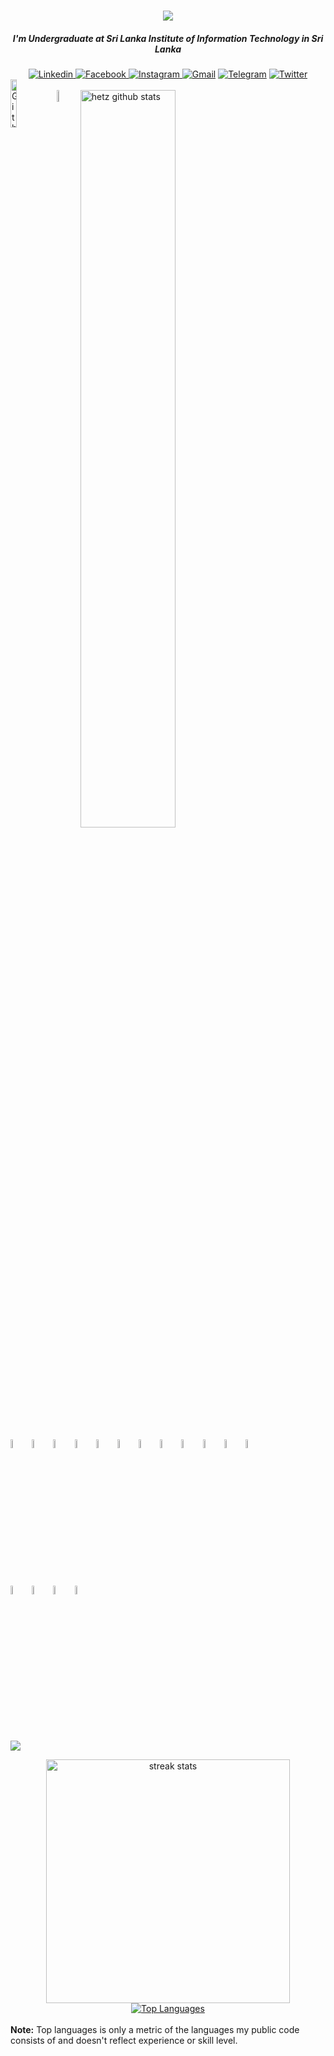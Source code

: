 
<h1 align="center">
    <img src="https://readme-typing-svg.herokuapp.com/? 
    font=Righteous&size=35&center=true&vCenter=true&width=500&height=70&duration=4000&lines=Hi+There!+👋;+I'm+Asanka+Gamage!;" />
</h1>
<h5 align="center">I'm Undergraduate at Sri Lanka Institute of Information Technology in Sri Lanka </h5>


<div align="center">
    <a href="https://www.linkedin.com/in/asanka-gamage-3816211a0/"><img alt="Linkedin" title="Asanka gamage" 
       src="https://img.shields.io/badge/LinkedIn-0077B5?style=for-the-badge&logo=linkedin&logoColor=white">
    </a>
    <a href="https://www.facebook.com/profile.php?id=100008554757007"><img alt="Facebook" title="Asanka FB" 
       src="https://img.shields.io/badge/Facebook-1877F2?style=for-the-badge&logo=facebook&logoColor=white">
    </a>
    <a href="https://www.instagram.com/asankamadushan4666/"><img alt="Instagram" title="Asanka" 
       src="https://img.shields.io/badge/Instagram-E4405F?style=for-the-badge&logo=instagram&logoColor=white">
    </a>
    <a href="asankagamage1998@gmail.com"><img alt="Gmail" title="Asanka" src="https://img.shields.io/badge/Gmail-D14836?style=for-the- 
       badge&logo=gmail&logoColor=white"></a>
    <a href="https://t.me/Asanka_gamage"><img alt="Telegram" title="Asanka Telegram" src="https://img.shields.io/badge/Telegram-2CA5E0? 
       style=for-the-badge&logo=telegram&logoColor=white"></a>
    <a href="https://twitter.com/home"><img alt="Twitter" title="thisara Twitter" src="https://img.shields.io/badge/Twitter-1DA1F2? 
       style=for-the-badge&logo=twitter&logoColor=white"></a>
</div>


<img width="14%" align="left" alt="Github" src="https://user-images.githubusercontent.com/43540833/134823762-91291ff3-c093-434c-9841-f136d5151732.gif"/>
<br>
<img width="7%" align="left" alt="Github" src="https://user-images.githubusercontent.com/43540833/134823765-28abffbe-ecb8-4bc7-b86e-18ee460d958d.gif"/>

  <img width="55%" align="center" alt="hetz github stats" src="https://github-readme-stats.vercel.app/api?username=asankagamage98&show_icons=true&hide_border=true&theme=radical"/>

<code><img width="6%" src="https://www.vectorlogo.zone/logos/java/java-vertical.svg"></code>
<code><img width="6%" src="https://www.vectorlogo.zone/logos/reactjs/reactjs-ar21.svg"></code>
<code><img width="6%" src="https://cdn.worldvectorlogo.com/logos/react-native-1.svg"></code>
<code><img width="6%" src="https://www.vectorlogo.zone/logos/springio/springio-ar21.svg"></code>
<code><img width="6%" src="https://www.vectorlogo.zone/logos/vuejs/vuejs-ar21.svg"></code>
<code><img width="6%" src="https://www.vectorlogo.zone/logos/nodejs/nodejs-ar21.svg"></code>
<code><img width="6%" src="https://www.vectorlogo.zone/logos/android/android-ar21.svg"></code>
<code><img width="6%" src="https://www.vectorlogo.zone/logos/expressjs/expressjs-ar21.svg"></code>
<code><img width="6%" src="https://www.vectorlogo.zone/logos/gnu_bash/gnu_bash-ar21.svg"></code>
<code><img width="6%" src="https://www.vectorlogo.zone/logos/javascript/javascript-ar21.svg"></code>
<code><img width="6%" src="https://www.vectorlogo.zone/logos/typescriptlang/typescriptlang-ar21.svg"></code>
<code><img width="6%" src="https://www.vectorlogo.zone/logos/gnu_bash/gnu_bash-ar21.svg"></code>
<br/>
<code><img width="6%" src="https://www.vectorlogo.zone/logos/jupyter/jupyter-ar21.svg"></code>
<code><img width="6%" src="https://www.vectorlogo.zone/logos/firebase/firebase-ar21.svg"></code>
<code><img width="6%" src="https://www.vectorlogo.zone/logos/mongodb/mongodb-ar21.svg"></code>
<code><img width="6%" src="https://www.vectorlogo.zone/logos/mysql/mysql-ar21.svg"></code>

![](http://github-profile-summary-cards.vercel.app/api/cards/profile-details?username=asankagamage98&theme=radical)

<div  align="center" >
    <img width="390" src="http://github-profile-summary-cards.vercel.app/api/cards/repos-per-language?username=asankagamage98&theme=radical" alt="streak stats"/>

<a href="https://github.com/asankagamage98/github-readme-stats">
        <img alt="Top Languages" src="https://github-readme-stats.vercel.app/api/top-langs/?username=asankagamage98&langs_count=8&count_private=true&layout=compact&theme=react&hide_border=true&bg_color=0D1117" />
    </a>
</div>


 

 


  <br/>
  <b>Note:</b> Top languages is only a metric of the languages my public code consists of and doesn't reflect experience or skill level.



